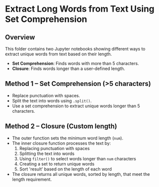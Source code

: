 # Extract Long Words from Text Using Set Comprehension

## Overview
This folder contains two Jupyter notebooks showing different ways to extract unique words from text based on their length.
- **Set Comprehension**: Finds words with more than 5 characters.
- **Closure**: Finds words longer than a user-defined length.

## Method 1 – Set Comprehension (>5 characters)
- Replace punctuation with spaces.
- Split the text into words using `.split()`.
- Use a set comprehension to extract unique words longer than 5 characters.

## Method 2 – Closure (Custom length)
- The outer function sets the minimum word length (`num`).
- The inner closure function processes the text by:
  1. Replacing punctuation with spaces
  2. Splitting the text into words
  3. Using `filter()` to select words longer than `num` characters
  4. Creating a set to return unique words
  5. Sort 'result' based on the length of each word
- The closure returns all unique words, sorted by length, that meet the length requirement.









